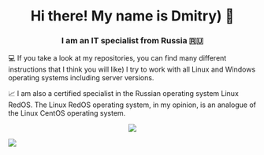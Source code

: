 <h1 align="center"> Hi there! My name is Dmitry) 👋
<h3 align="center"> I am an IT specialist from Russia 🇷🇺</h3>

💻 If you take a look at my repositories, you can find many different instructions that I think you will like) I try to work with all Linux and Windows operating systems including server versions.

📈 I am also a certified specialist in the Russian operating system Linux RedOS. The Linux RedOS operating system, in my opinion, is an analogue of the Linux CentOS operating system.
  
<p align="center">
<a href="https://git.io/streak-stats"><img src="https://streak-stats.demolab.com?user=dimoroz772&broder_radius=12&theme=dark"/></a>
</p>

![](https://komarev.com/ghpvc/?username=dimoroz772)
